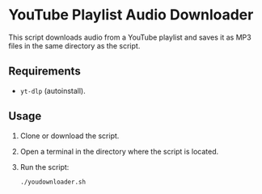 # YouTube Playlist Audio Downloader

This script downloads audio from a YouTube playlist and saves it as MP3 files in the same directory as the script.

## Requirements

- `yt-dlp` (autoinstall).

## Usage

1. Clone or download the script.
2. Open a terminal in the directory where the script is located.
3. Run the script:

   ```bash
   ./youdownloader.sh

